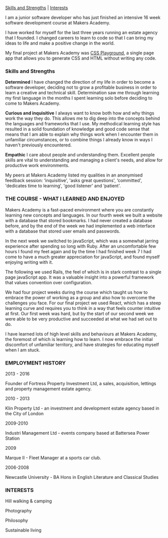 [Skills and Strengths](#skills) | [Interests](#interests)

I am a junior software developer who has just finished an intensive 16 week software development course at Makers Academy.

I have worked for myself for the last three years running an estate agency that I founded. I changed careers to learn to code so that I can bring my ideas to life and make a positive change in the world.

My final project at Makers Academy was [CSS Playground](https://css-play.herokuapp.com), a single page app that allows you to generate CSS and HTML without writing any code.

### Skills and Strengths

**Determined**
I have changed the direction of my life in order to become a software developer, deciding not to grow a profitable business in order to learn a creative and technical skill. Determination saw me through learning my first language in the months I spent learning solo before deciding to come to Makers Academy.

**Curious and inquisitive**
I always want to know both how and why things work the way they do. This allows me to dig deep into the concepts behind the languages and frameworks that I use. My methodical learning style has resulted in a solid foundation of knowledge and good code sense that means that I am able to explain why things work when I encounter them in unfamiliar circumstances, or to combine things I already know in ways I haven't previously encountered.

**Empathic**
I care about people and understanding them. Excellent people skills are vital to understanding and managing a client's needs, and allow for productive work environments.

My peers at Makers Academy listed my qualities in an anonymised feedback session: ‘inquisitive', 'asks great questions', ‘committed', 'dedicates time to learning', 'good listener' and ‘patient'.

### THE COURSE - WHAT I LEARNED AND ENJOYED

Makers Academy is a fast-paced environment where you are constantly learning new concepts and languages. In our fourth week we built a website with a database that stored bookmarks. I had never created a database before, and by the end of the week we had implemented a web interface with a database that stored user emails and passwords.

In the next week we switched to javaScript, which was a somewhat jarring experience after spending so long with Ruby. After an uncomfortable few hours I found my feet again and by the time I had finished week 7 I had come to have a much greater appreciation for javaScript, and found myself enjoying writing with it.

The following we used Rails, the feel of which is in stark contrast to a single page javaScript app. It was a valuable insight into a powerful framework that values convention over configuration.

We had four project weeks during the course which taught us how to embrace the power of working as a group and also how to overcome the challenges you face. For our final project we used React, which has a steep learning curve and requires you to think in a way that feels counter intuitive at first. Our first week was hard, but by the start of our second week we were able to be very productive and succeeded at what we had set out to do.

I have learned lots of high level skills and behaviours at Makers Academy, the foremost of which is learning how to learn. I now embrace the initial discomfort of unfamiliar territory, and have strategies for educating myself when I am stuck.

### EMPLOYMENT HISTORY

2013 - 2016

Founder of Fortress Property Investment Ltd, a sales, acquisition, lettings and property management estate agency.

2010 - 2013

Klin Property Ltd - an investment and development estate agency based in the City of London

2009-2010

Industri Management Ltd - events company based at Battersea Power Station

2009

Marque II - Fleet Manager at a sports car club.

2006-2008

Newcastle University - BA Hons in English Literature and Classical Studies


### INTERESTS

Hill walking & camping

Photography

Philosophy

Sustainable living
